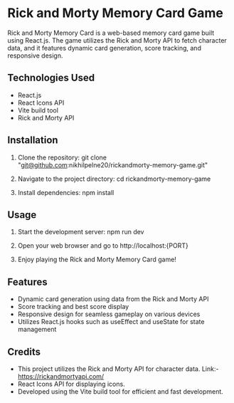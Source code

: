 # Rick and Morty Memory Card Game

Rick and Morty Memory Card is a web-based memory card game built using React.js. The game utilizes the Rick and Morty API to fetch character data, and it features dynamic card generation, score tracking, and responsive design.

## Technologies Used

- React.js
- React Icons API
- Vite build tool
- Rick and Morty API

## Installation

1. Clone the repository:
git clone "git@github.com:nikhilpelne20/rickandmorty-memory-game.git"

2. Navigate to the project directory:
cd  rickandmorty-memory-game

3. Install dependencies:
npm install

## Usage

1. Start the development server: npm run dev

2. Open your web browser and go to http://localhost:{PORT}

3. Enjoy playing the Rick and Morty Memory Card game!

## Features

- Dynamic card generation using data from the Rick and Morty API
- Score tracking and best score display
- Responsive design for seamless gameplay on various devices
- Utilizes React.js hooks such as useEffect and useState for state management

## Credits

- This project utilizes the Rick and Morty API for character data. Link:- https://rickandmortyapi.com/
- React Icons API for displaying icons.
- Developed using the Vite build tool for efficient and fast development.


